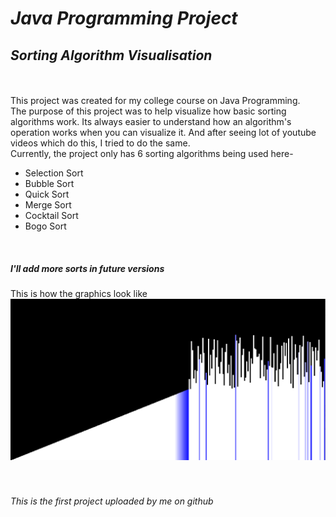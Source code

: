 # *Java Programming Project*
## *Sorting Algorithm Visualisation*
<br>
<br>
This project was created for my college course on Java Programming.<br>
The purpose of this project was to help visualize how basic sorting algorithms work.
Its always easier to understand how an algorithm's operation works when you can visualize it.
And after seeing lot of youtube videos which do this, I tried to do the same.<br>
Currently, the project only has 6 sorting algorithms being used here-<br>
<ul>
<li> Selection Sort </li>
<li> Bubble Sort </li>
<li> Quick Sort </li>
<li> Merge Sort </li>
<li> Cocktail Sort </li>
<li> Bogo Sort </li>
</ul>
<br>

##### *I'll add more sorts in future versions*

This is how the graphics look like
![Image](https://github.com/tusharmenon298/SortingAlgorithmVisualisation/blob/master/graphics.png?raw=true)
<br>
<br>
<br>

###### This is the first project uploaded by me on github

